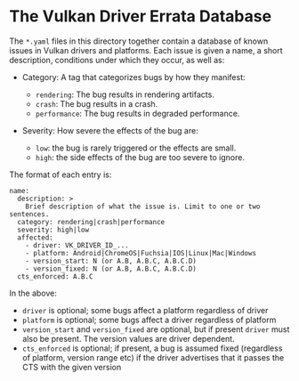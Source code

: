 # The Vulkan Driver Errata Database

The `*.yaml` files in this directory together contain a database of known issues in Vulkan drivers
and platforms.  Each issue is given a name, a short description, conditions under
which they occur, as well as:

 * Category: A tag that categorizes bugs by how they manifest:
   * `rendering`: The bug results in rendering artifacts.
   * `crash`: The bug results in a crash.
   * `performance`: The bug results in degraded performance.

 * Severity: How severe the effects of the bug are:
   * `low`: the bug is rarely triggered or the effects are small.
   * `high`: the side effects of the bug are too severe to ignore.

The format of each entry is:

```
name:
  description: >
    Brief description of what the issue is. Limit to one or two sentences.
  category: rendering|crash|performance
  severity: high|low
  affected:
    - driver: VK_DRIVER_ID_...
    - platform: Android|ChromeOS|Fuchsia|IOS|Linux|Mac|Windows
    - version_start: N (or A.B, A.B.C, A.B.C.D)
    - version_fixed: N (or A.B, A.B.C, A.B.C.D)
  cts_enforced: A.B.C
```

In the above:

 * `driver` is optional; some bugs affect a platform regardless of driver
 * `platform` is optional; some bugs affect a driver regardless of platform
 * `version_start` and `version_fixed` are optional, but if present `driver`
   must also be present.  The version values are driver dependent.
 * `cts_enforced` is optional; if present, a bug is assumed fixed (regardless
   of platform, version range etc) if the driver advertises that it passes the
   CTS with the given version
